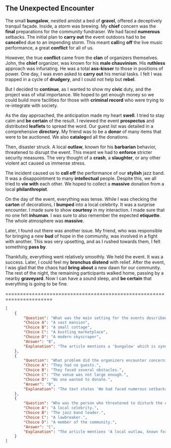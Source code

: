 ## The Unexpected Encounter

The small **bungalow**, nestled amidst a bed of **gravel**, offered a deceptively tranquil façade. Inside, a storm was brewing. My **chief** concern was the **final** preparations for the community fundraiser. We had faced **numerous** setbacks. The initial plan to **carry out** the event outdoors had to be **cancel**led due to an impending storm. This meant **call**ing **off** the live music performance, a great **conflict** for all of us.

However, the true **conflict** came from the **clan** of organizers themselves. John, the **chief** organizer, was known for his **male chauvinism**. His **ruthless** approach was infuriating. He was a total **ass-kisser** to those in positions of power. One day, I was even asked to **carry out** his menial tasks. I felt I was trapped in a cycle of **drudgery**, and I could not help but **rebel**.

But I decided to **continue**, as I wanted to show my **civic** duty, and the project was of vital importance. We hoped to get enough money so we could build more facilities for those with **criminal record** who were trying to re-integrate with society.

As the day approached, the anticipation made my heart **swell**. I tried to stay calm and **be certain** of the result. I reviewed the event **prospectus** and distributed **leaflets** to spread the word. Our guest list was detailed in a comprehensive **directory**. My friend was to be a **donor** of many items that were to be auctioned. We also **catalog**ed all the donations.

Then, disaster struck. A local **outlaw**, known for his **barbarian** behavior, threatened to disrupt the event. This meant we had to **enforce** stricter security measures. The very thought of a **crash**, a **slaughter**, or any other violent act caused us immense stress.

The incident caused us to **call off** the performance of our **stylish** jazz band. It was a disappointment to many **intellectual** people. Despite this, we all tried to **vie with** each other. We hoped to collect a **massive** donation from a local **philanthropist**.

On the day of the event, everything was tense. While I was checking the **carton** of decorations, I **bumped** into a local celebrity. It was a surprise encounter. I made sure to show **courtesy** in my interaction. I made sure that no one felt **inhuman**. I was sure to also remember the expected **etiquette**. The whole atmosphere was **massive**.

Later, I found out there was another issue. My friend, who was responsible for bringing a new **bud** of hope in the community, was involved in a fight with another. This was very upsetting, and as I rushed towards them, I felt something **pass by**.

Thankfully, everything went relatively smoothly. We held the event. It was a success. Later, I could feel my **bronchus** **distend** with relief. After the event, I was glad that the chaos had **bring about** a new dawn for our community. The rest of the night, the remaining participants walked home, passing by a nearby **graveyard**. Now I can have a sound sleep, and **be certain** that everything is going to be fine.


======================================================================

```json
[
    {
        "Question": "What was the main setting for the events described in the narrative?",
        "Choice A": "A vast mansion",
        "Choice B": "A small cottage",
        "Choice C": "A bustling marketplace",
        "Choice D": "A modern skyscraper",
        "Answer": "B",
        "Explanation": "The article mentions a 'bungalow' which is synonymous with a small cottage. This serves as the primary location where the events unfold."
    },
    {
        "Question": "What problem did the organizers encounter concerning the community fundraiser?",
        "Choice A": "They had no guests.",
        "Choice B": "They faced several obstacles.",
        "Choice C": "The venue was not large enough.",
        "Choice D": "No one wanted to donate.",
        "Answer": "B",
        "Explanation": "The text states 'We had faced numerous setbacks.' The main struggle was the multiple challenges that the organizers had to overcome. "
    },
    {
        "Question": "Who was the person who threatened to disturb the event?",
        "Choice A": "A local celebrity.",
        "Choice B": "The jazz band leader.",
        "Choice C": "A lawbreaker.",
        "Choice D": "A member of the community.",
        "Answer": "C",
        "Explanation": "The article mentions 'A local outlaw, known for his barbarian behavior, threatened to disrupt the event.' 'Lawbreaker' is a synonym for 'outlaw'."
    }
]
```